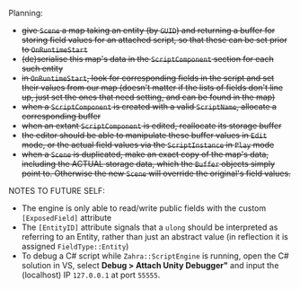 Planning:
- ~~give `Scene` a map taking an entity (by `GUID`) and returning a buffer for storing field values for an attached script, so that these can be set prior to `OnRuntimeStart`~~
- ~~(de)serialise this map's data in the `ScriptComponent` section for each such entity~~
- ~~in `OnRuntimeStart`, look for corresponding fields in the script and set their values from our map (doesn't matter if the lists of fields don't line up, just set the ones that need setting, and can be found in the map)~~
- ~~when a `ScriptComponent` is created with a valid `ScriptName`, allocate a corresponding buffer~~
- ~~when an extant `ScriptComponent` is edited, reallocate its storage buffer~~
- ~~the editor should be able to manipulate these buffer values in `Edit` mode, or the actual field values via the `ScriptInstance` in `Play` mode~~
- ~~when a `Scene` is duplicated, make an exact copy of the map's data, including the ACTUAL storage data, which the `Buffer` objects simply point to. Otherwise the new `Scene` will override the original's field values.~~
 
NOTES TO FUTURE SELF:
 - The engine is only able to read/write public fields with the custom `[ExposedField]` attribute
 - The `[EntityID]` attribute signals that a `ulong` should be interpreted as referring to an Entity, rather than just an abstract value (in reflection it is assigned `FieldType::Entity`)
 - To debug a C# script while `Zahra::ScriptEngine` is running, open the C# solution in VS, select **Debug > Attach Unity Debugger"** and input the (localhost) IP `127.0.0.1` at port `55555`.